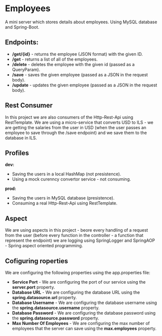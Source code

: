 # Employees
A mini server which stores details about employees. Using MySQL database and Spring-Boot.

## Endpoints:
* **/get/{id}** - returns the employee (JSON format) with the given ID.
* **/get** - returns a list of all of the employees.
* **/delete** - deletes the employee with the given id (passed as a QueryParam).
* **/save** - saves the given employee (passed as a JSON in the request body).
* **/update** - updates the given employee (passed as a JSON in the request body).

## Rest Consumer
In this project we are also consumers of the Http-Rest-Api using RestTemplate.
We are using a micro-service that converts USD to ILS - we are getting the salaries from the user in USD (when the user passes an employee to save through the /save endpoint) and we save them to the database in ILS.

## Profiles
**dev:**
* Saving the users in a local HashMap (not presistence).
* Using a mock curenncy convertor service - not consuming.

**prod:**
* Saving the users in MySQL database (presistence).
* Consuming a real Http-Rest-Api using RestTemplate.

## Aspect
We are using aspects in this project - beore every handling of a request from the user (before every function in the controller - a function that represent the endpoint) we are logging using SpringLogger and SpringAOP - Spring aspect oriented programming.

## Cofiguring roperties
We are configuring the following properties using the app.properties file:
* **Service Port** - We are configuring the port of our service using the **server.port** property.
* **Database URL** - We are configuring the database URL using the **spring.datasource.url** property.
* **Database Username** - We are configuring the database username using the **spring.datasource.username** property.
* **Database Password** - We are configuring the database password using the **spring.datasource.password** property.
* **Max Number Of Employees** - We are configuring the max number of employees that the server can save using the **max.employees** property.
